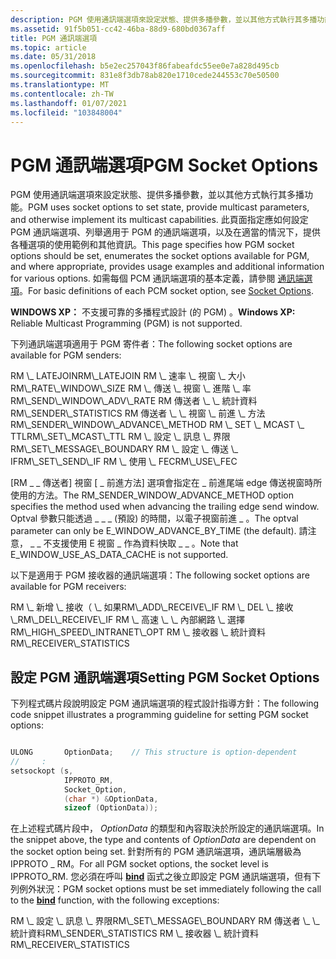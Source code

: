 ```yaml
---
description: PGM 使用通訊端選項來設定狀態、提供多播參數，並以其他方式執行其多播功能。
ms.assetid: 91f5b051-cc42-46ba-88d9-680bd0367aff
title: PGM 通訊端選項
ms.topic: article
ms.date: 05/31/2018
ms.openlocfilehash: b5e2ec257043f86fabeafdc55ee0e7a828d495cb
ms.sourcegitcommit: 831e8f3db78ab820e1710cede244553c70e50500
ms.translationtype: MT
ms.contentlocale: zh-TW
ms.lasthandoff: 01/07/2021
ms.locfileid: "103848004"
---
```

# <a name="pgm-socket-options"></a><span data-ttu-id="5e078-103">PGM 通訊端選項</span><span class="sxs-lookup"><span data-stu-id="5e078-103">PGM Socket Options</span></span>

<span data-ttu-id="5e078-104">PGM 使用通訊端選項來設定狀態、提供多播參數，並以其他方式執行其多播功能。</span><span class="sxs-lookup"><span data-stu-id="5e078-104">PGM uses socket options to set state, provide multicast parameters, and otherwise implement its multicast capabilities.</span></span> <span data-ttu-id="5e078-105">此頁面指定應如何設定 PGM 通訊端選項、列舉適用于 PGM 的通訊端選項，以及在適當的情況下，提供各種選項的使用範例和其他資訊。</span><span class="sxs-lookup"><span data-stu-id="5e078-105">This page specifies how PGM socket options should be set, enumerates the socket options available for PGM, and where appropriate, provides usage examples and additional information for various options.</span></span> <span data-ttu-id="5e078-106">如需每個 PCM 通訊端選項的基本定義，請參閱 [通訊端選項](socket-options.md)。</span><span class="sxs-lookup"><span data-stu-id="5e078-106">For basic definitions of each PCM socket option, see [Socket Options](socket-options.md).</span></span>

<span data-ttu-id="5e078-107">**WINDOWS XP：** 不支援可靠的多播程式設計 (的 PGM) 。</span><span class="sxs-lookup"><span data-stu-id="5e078-107">**Windows XP:** Reliable Multicast Programming (PGM) is not supported.</span></span>

<span data-ttu-id="5e078-108">下列通訊端選項適用于 PGM 寄件者：</span><span class="sxs-lookup"><span data-stu-id="5e078-108">The following socket options are available for PGM senders:</span></span>

<dl> <span data-ttu-id="5e078-109">RM \_ LATEJOIN</span><span class="sxs-lookup"><span data-stu-id="5e078-109">RM\_LATEJOIN</span></span>  
<span data-ttu-id="5e078-110">RM \_ 速率 \_ 視窗 \_ 大小</span><span class="sxs-lookup"><span data-stu-id="5e078-110">RM\_RATE\_WINDOW\_SIZE</span></span>  
<span data-ttu-id="5e078-111">RM \_ 傳送 \_ 視窗 \_ 進階 \_ 率</span><span class="sxs-lookup"><span data-stu-id="5e078-111">RM\_SEND\_WINDOW\_ADV\_RATE</span></span>  
<span data-ttu-id="5e078-112">RM 傳送者 \_ \_ 統計資料</span><span class="sxs-lookup"><span data-stu-id="5e078-112">RM\_SENDER\_STATISTICS</span></span>  
<span data-ttu-id="5e078-113">RM 傳送者 \_ \_ 視窗 \_ 前進 \_ 方法</span><span class="sxs-lookup"><span data-stu-id="5e078-113">RM\_SENDER\_WINDOW\_ADVANCE\_METHOD</span></span>  
<span data-ttu-id="5e078-114">RM \_ SET \_ MCAST \_ TTL</span><span class="sxs-lookup"><span data-stu-id="5e078-114">RM\_SET\_MCAST\_TTL</span></span>  
<span data-ttu-id="5e078-115">RM \_ 設定 \_ 訊息 \_ 界限</span><span class="sxs-lookup"><span data-stu-id="5e078-115">RM\_SET\_MESSAGE\_BOUNDARY</span></span>  
<span data-ttu-id="5e078-116">RM \_ 設定 \_ 傳送 \_ IF</span><span class="sxs-lookup"><span data-stu-id="5e078-116">RM\_SET\_SEND\_IF</span></span>  
<span data-ttu-id="5e078-117">RM \_ 使用 \_ FEC</span><span class="sxs-lookup"><span data-stu-id="5e078-117">RM\_USE\_FEC</span></span>  
</dl>

<span data-ttu-id="5e078-118">[RM \_ \_ 傳送者] 視窗 [ \_ 前進方法] 選項會指定在 \_ 前進尾端 edge 傳送視窗時所使用的方法。</span><span class="sxs-lookup"><span data-stu-id="5e078-118">The RM\_SENDER\_WINDOW\_ADVANCE\_METHOD option specifies the method used when advancing the trailing edge send window.</span></span> <span data-ttu-id="5e078-119">Optval 參數只能透過 \_ \_ \_ (預設) 的時間，以電子視窗前進 \_ 。</span><span class="sxs-lookup"><span data-stu-id="5e078-119">The optval parameter can only be E\_WINDOW\_ADVANCE\_BY\_TIME (the default).</span></span> <span data-ttu-id="5e078-120">請注意， \_ \_ 不支援使用 E 視窗 \_ 作為資料快取 \_ \_ 。</span><span class="sxs-lookup"><span data-stu-id="5e078-120">Note that E\_WINDOW\_USE\_AS\_DATA\_CACHE is not supported.</span></span>

<span data-ttu-id="5e078-121">以下是適用于 PGM 接收器的通訊端選項：</span><span class="sxs-lookup"><span data-stu-id="5e078-121">The following socket options are available for PGM receivers:</span></span>

<dl> <span data-ttu-id="5e078-122">RM \_ 新增 \_ 接收（ \_ 如果</span><span class="sxs-lookup"><span data-stu-id="5e078-122">RM\_ADD\_RECEIVE\_IF</span></span>  
<span data-ttu-id="5e078-123">RM \_ DEL \_ 接收 \_</span><span class="sxs-lookup"><span data-stu-id="5e078-123">RM\_DEL\_RECEIVE\_IF</span></span>  
<span data-ttu-id="5e078-124">RM \_ 高速 \_ \_ 內部網路 \_ 選擇</span><span class="sxs-lookup"><span data-stu-id="5e078-124">RM\_HIGH\_SPEED\_INTRANET\_OPT</span></span>  
<span data-ttu-id="5e078-125">RM \_ 接收器 \_ 統計資料</span><span class="sxs-lookup"><span data-stu-id="5e078-125">RM\_RECEIVER\_STATISTICS</span></span>  
</dl>

## <a name="setting-pgm-socket-options"></a><span data-ttu-id="5e078-126">設定 PGM 通訊端選項</span><span class="sxs-lookup"><span data-stu-id="5e078-126">Setting PGM Socket Options</span></span>

<span data-ttu-id="5e078-127">下列程式碼片段說明設定 PGM 通訊端選項的程式設計指導方針：</span><span class="sxs-lookup"><span data-stu-id="5e078-127">The following code snippet illustrates a programming guideline for setting PGM socket options:</span></span>


```C++

ULONG       OptionData;    // This structure is option-dependent
//     :
setsockopt (s,
            IPPROTO_RM,
            Socket_Option,
            (char *) &OptionData,
            sizeof (OptionData));


```



<span data-ttu-id="5e078-128">在上述程式碼片段中， *OptionData* 的類型和內容取決於所設定的通訊端選項。</span><span class="sxs-lookup"><span data-stu-id="5e078-128">In the snippet above, the type and contents of *OptionData* are dependent on the socket option being set.</span></span> <span data-ttu-id="5e078-129">針對所有的 PGM 通訊端選項，通訊端層級為 IPPROTO \_ RM。</span><span class="sxs-lookup"><span data-stu-id="5e078-129">For all PGM socket options, the socket level is IPPROTO\_RM.</span></span> <span data-ttu-id="5e078-130">您必須在呼叫 [**bind**](/windows/desktop/api/winsock/nf-winsock-bind) 函式之後立即設定 PGM 通訊端選項，但有下列例外狀況：</span><span class="sxs-lookup"><span data-stu-id="5e078-130">PGM socket options must be set immediately following the call to the [**bind**](/windows/desktop/api/winsock/nf-winsock-bind) function, with the following exceptions:</span></span>

<dl> <span data-ttu-id="5e078-131">RM \_ 設定 \_ 訊息 \_ 界限</span><span class="sxs-lookup"><span data-stu-id="5e078-131">RM\_SET\_MESSAGE\_BOUNDARY</span></span>  
<span data-ttu-id="5e078-132">RM 傳送者 \_ \_ 統計資料</span><span class="sxs-lookup"><span data-stu-id="5e078-132">RM\_SENDER\_STATISTICS</span></span>  
<span data-ttu-id="5e078-133">RM \_ 接收器 \_ 統計資料</span><span class="sxs-lookup"><span data-stu-id="5e078-133">RM\_RECEIVER\_STATISTICS</span></span>  
</dl>

 

 



